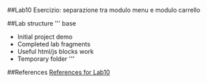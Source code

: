 ##Lab10
Esercizio: separazione tra modulo menu e modulo carrello


##Lab structure
'''
base
  - Initial project
demo
  - Completed lab
fragments
  - Useful html/js blocks
work
  - Temporary folder
'''

##References
[References for Lab10](angularjs-quickstart-10.md)
